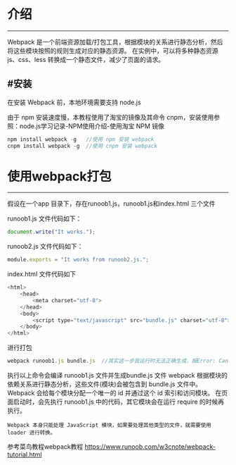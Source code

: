 # 介绍
---
Webpack 是一个前端资源加载/打包工具，根据模块的关系进行静态分析，然后将这些模块按照的规则生成对应的静态资源。
在实例中，可以将多种静态资源 js、css、less 转换成一个静态文件，减少了页面的请求。

#安装
---
在安装 Webpack 前，本地环境需要支持 node.js

由于 npm 安装速度慢，本教程使用了淘宝的镜像及其命令 cnpm，安装使用参照：node.js学习记录-NPM使用介绍-使用淘宝 NPM 镜像
```javascript
npm install webpack -g   //使用 npm 安装 webpack
cnpm install webpack -g  //使用 cnpm 安装 webpack
```

# 使用webpack打包
---
假设在一个app 目录下，存在runoob1.js，runoob1.js和index.html 三个文件

runoob1.js 文件代码如下：
```javascript
document.write("It works.");
```

runoob2.js 文件代码如下：
```javascript
module.exports = "It works from runoob2.js.";
```

index.html 文件代码如下
```javascript
<html>
    <head>
        <meta charset="utf-8">
    </head>
    <body>
        <script type="text/javascript" src="bundle.js" charset="utf-8"></script>
    </body>
</html>
```

进行打包
```javascript
webpack runoob1.js bundle.js  //其实这一步我运行时无法正确生成，报Error: Cannot find module 'webpack-cli'
```
执行以上命令会编译 runoob1.js 文件并生成bundle.js 文件
webpack 根据模块的依赖关系进行静态分析，这些文件(模块)会被包含到 bundle.js 文件中。
Webpack 会给每个模块分配一个唯一的 id 并通过这个 id 索引和访问模块。
在页面启动时，会先执行 runoob1.js 中的代码，其它模块会在运行 require 的时候再执行。

    Webpack 本身只能处理 JavaScript 模块，如果要处理其他类型的文件，就需要使用 loader 进行转换。
    
参考菜鸟教程webpack教程 https://www.runoob.com/w3cnote/webpack-tutorial.html
